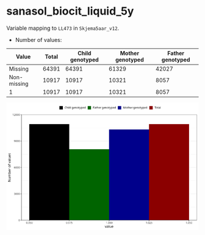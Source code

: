 # sanasol_biocit_liquid_5y
Variable mapping to `LL473` in `Skjema5aar_v12`.
- Number of values:

| Value | Total | Child genotyped | Mother genotyped | Father genotyped |
| ----- | ----- | --------------- | ---------------- | ---------------- |
| Missing | 64391 | 64391 | 61329 | 42027 |
| Non-missing | 10917 | 10917 | 10321 | 8057 |
| 1 | 10917 | 10917 | 10321 | 8057 |



![](sanasol_biocit_liquid_5y_n.png)



